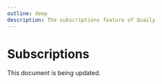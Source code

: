 ```yaml
---
outline: deep
description: The subscriptions feature of Quaily
---
```


# Subscriptions

This document is being updated.
